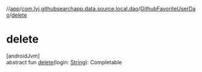 //[app](../../../index.md)/[com.lyj.githubsearchapp.data.source.local.dao](../index.md)/[GithubFavoriteUserDao](index.md)/[delete](delete.md)

# delete

[androidJvm]\
abstract fun [delete](delete.md)(login: [String](https://kotlinlang.org/api/latest/jvm/stdlib/kotlin/-string/index.html)): Completable
